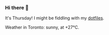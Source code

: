 ### Hi there :wave:

It's Thursday! I might be fiddling with my [dotfiles](https://github.com/bewuethr/dotfiles).

Weather in Toronto: sunny, at +27°C.
